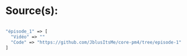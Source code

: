 # Source(s):

```php

"épisode_1" => [
  "Vidéo" => ""
  "Code" => "https://github.com/JblusItsMe/core-pm4/tree/episode-1"
]

```
